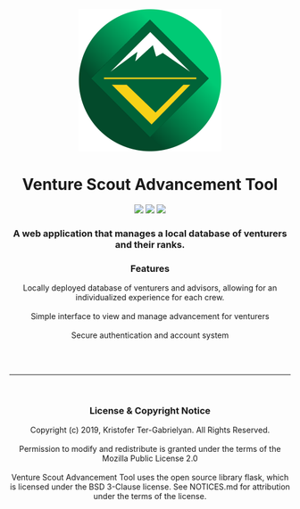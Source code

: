 <p align="center">
   <img src="VentureIcon.png" width="256px" height="256px">
</p>


<h1 align="center">
      Venture Scout Advancement Tool
</h1>

<p align="center">
   <img src="https://img.shields.io/badge/license-MPL--2.0-brightgreen?style=flat-square">
   <img src="https://img.shields.io/github/manifest-json/v/kketg/Venture-Scout-Advancement-Tool?style=flat-square">
   <img src="https://img.shields.io/badge/Build-Functional-orange?style=flat-square">
</p>

<h3 align="center">
   A web application that manages a local database of venturers and their ranks.
</h3>


<h3 align="center">
   Features
</h3>
<p align="center">
   Locally deployed database of venturers and advisors, allowing for an individualized experience for each crew.
   <br><br>
   Simple interface to view and manage advancement for venturers
   <br><br>
   Secure authentication and account system
   <br><br>
</p>
<br><hr><br>

<h3 align="center">
   License & Copyright Notice
</h3>
<p align="center">
   Copyright (c) 2019, Kristofer Ter-Gabrielyan. All Rights Reserved.
<br><br>
   Permission to modify and redistribute is granted under the terms of the Mozilla Public License 2.0
<br><br>
   Venture Scout Advancement Tool uses the open source library flask, which is licensed under the BSD 3-Clause license.
   See NOTICES.md for attribution under the terms of the license.
</p>



